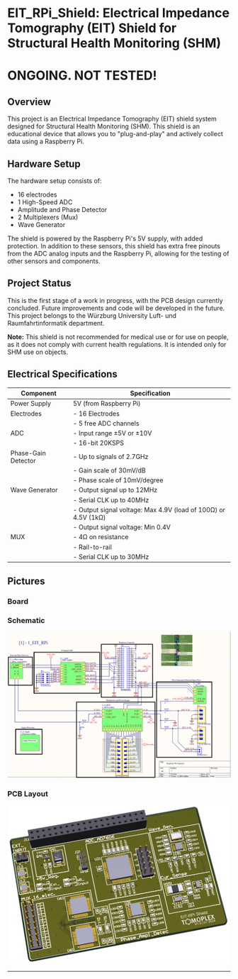 # EIT_RPi_Shield: Electrical Impedance Tomography (EIT) Shield for Structural Health Monitoring (SHM)

# ONGOING. NOT TESTED!
## Overview

This project is an Electrical Impedance Tomography (EIT) shield system designed for Structural Health Monitoring (SHM). This shield is an educational device that allows you to "plug-and-play" and actively collect data using a Raspberry Pi.

## Hardware Setup

The hardware setup consists of:
- 16 electrodes
- 1 High-Speed ADC
- Amplitude and Phase Detector
- 2 Multiplexers (Mux)
- Wave Generator

The shield is powered by the Raspberry Pi's 5V supply, with added protection. In addition to these sensors, this shield has extra free pinouts from the ADC analog inputs and the Raspberry Pi, allowing for the testing of other sensors and components.

## Project Status

This is the first stage of a work in progress, with the PCB design currently concluded. Future improvements and code will be developed in the future. This project belongs to the Würzburg University Luft- und Raumfahrtinformatik department.

**Note:** This shield is not recommended for medical use or for use on people, as it does not comply with current health regulations. It is intended only for SHM use on objects.

## Electrical Specifications

| Component           | Specification                                                  |
|---------------------|----------------------------------------------------------------|
| Power Supply        | 5V (from Raspberry Pi)                                         |
| Electrodes          | - 16 Electrodes                                                |
|                     | - 5 free ADC channels                                          |
| ADC                 | - Input range ±5V or ±10V                                      |
|                     | - 16-bit 20KSPS                                                |
| Phase-Gain Detector | - Up to signals of 2.7GHz                                      |
|                     | - Gain scale of 30mV/dB                                        |
|                     | - Phase scale of 10mV/degree                                   |
| Wave Generator      | - Output signal up to 12MHz                                    |
|                     | - Serial CLK up to 40MHz                                       |
|                     | - Output signal voltage: Max 4.9V (load of 100Ω) or 4.5V (1kΩ) |
|                     | - Output signal voltage: Min 0.4V                              |
| MUX                 | - 4Ω on resistance                                             |
|                     | - Rail-to-rail                                                 |
|                     | - Serial CLK up to 30MHz                                       |


## Pictures
### Board

### Schematic
<img src="https://github.com/Phedro-Shousa/EIT_RPi_Shield/blob/main/PCB%20Design/Schematic.png" alt="Schematic Picture" width="800">

### PCB Layout
<img src="https://github.com/Phedro-Shousa/EIT_RPi_Shield/blob/main/PCB%20Design/PCB.png" alt="Schematic Picture" width="500">

---
